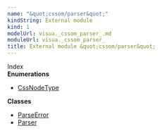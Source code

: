 ```yaml
---
name: "&quot;cssom/parser&quot;"
kindString: External module
kind: 1
modelUrl: visua._cssom_parser_.md
moduleUrl: visua._cssom_parser_
title: External module &quot;cssom/parser&quot;
---
```








<section >
<div class="lead pb-2">Index</div>
<section class="tsd-panel tsd-index-panel">
<div class="tsd-index-content">
<section class="tsd-index-section ">
<strong>Enumerations</strong>
<ul>
<li class=""><a href=".visua._cssom_parser_.cssnodetype/" class="tsd-kind-icon">Css<wbr>Node<wbr>Type</a></li>
</ul>
</section>
<section class="tsd-index-section ">
<strong>Classes</strong>
<ul>
<li class=""><a href=".visua._cssom_parser_.parseerror/" class="tsd-kind-icon">Parse<wbr>Error</a></li>
<li class=""><a href=".visua._cssom_parser_.parser/" class="tsd-kind-icon">Parser</a></li>
</ul>
</section>
</div>
</section>
</section>
